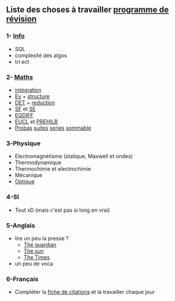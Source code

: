 ## Liste des choses à travailler [programme de révision](https://docs.google.com/spreadsheets/d/1RxjZAtnsVAFchWQ6eI2Yhn2pziVjMFW-7Kk_vnzDWYU/edit#gid=0)


### 1- [Info](https://lgt-international-06902-moodle.atrium-sud.fr/course/view.php?id=94)
  * SQL
  * complexité des algos
  * tri ect 
  
### 2- [Maths](http://mp1.albert1.net/private/Cadres.html)
  * [intégration](http://mp1.albert1.net/private/maths/cours/12integrationclpt.pdf)
  * [Ev](http://mp1.albert1.net/private/maths/cours/08EV.pdf) + [structure](http://mp1.albert1.net/private/maths/cours/07struct.pdf)
  * [DET](http://mp1.albert1.net/private/maths/cours/10DET.pdf) + [reduction](http://mp1.albert1.net/private/maths/cours/11reduction.pdf) 
  * [SF](http://mp1.albert1.net/private/maths/cours/13SF.pdf) et [SE](http://mp1.albert1.net/private/maths/cours/14SE.pdf) 
  * [EQDIFF](http://mp1.albert1.net/private/maths/cours/15EQDIFF.pdf)
  * [EUCL](http://mp1.albert1.net/private/maths/cours/16EUCL.pdf) et [PREHILB](http://mp1.albert1.net/private/maths/cours/16PREHILB.pdf)
  * [Probas](http://mp1.albert1.net/private/maths/cours/17proba.pdf) [suites](http://mp1.albert1.net/private/maths/cours/01SUITES.pdf) [series](http://mp1.albert1.net/private/maths/cours/02SERIES.pdf) [sommable](http://mp1.albert1.net/private/maths/cours/02sommable.pdf)
  
### 3-Physique
  * Electromagnétisme (statique, Maxwell et ondes)
  * Thermodynamique
  * Thermochimie et electrochimie
  * Mécanique
  * [Optique](https://mail.google.com/mail/u/0/#search/william/FMfcgzGmvpCkjXdmCGRDSJvrslVLrZTp)
  
### 4-SI
  * Tout xD (mais c'est pas si long en vrai)
  
### 5-Anglais
  * lire un peu la presse ? 
      * [The guardian](https://www.theguardian.com/international)
	  * [The sun](https://www.thesun.co.uk/)
	  * [The Times](https://www.thetimes.co.uk/)
  * un peu de voca 
  
  
### 6-Français 
  * Compléter la [fiche de citations](https://github.com/flemarths/fran-ais/blob/master/citations.md) et la travailler chaque jour
  
  
